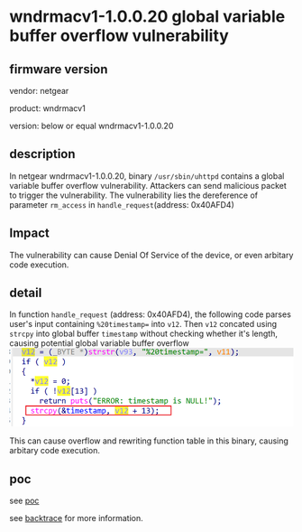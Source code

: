 # wndrmacv1-1.0.0.20 global variable buffer overflow vulnerability
## firmware version
vendor: netgear

product: wndrmacv1

version: below or equal wndrmacv1-1.0.0.20

## description
In netgear wndrmacv1-1.0.0.20, binary `/usr/sbin/uhttpd` contains a global variable buffer overflow vulnerability. Attackers can send malicious packet to trigger the vulnerability. The vulnerability lies the dereference of parameter `rm_access` in `handle_request`(address: 0x40AFD4)

## Impact
The vulnerability can cause Denial Of Service of the device, or even arbitary code execution.

## detail
In function `handle_request` (address: 0x40AFD4), the following code parses user's input containing `%20timestamp=` into `v12`. Then `v12` concated using `strcpy` into global buffer `timestamp` without checking whether it's length, causing potential global variable buffer overflow
![alt text](image.png)

This can cause overflow and rewriting function table in this binary, causing arbitary code execution.

## poc
see [poc](./poc)

see [backtrace](./backtrace) for more information.